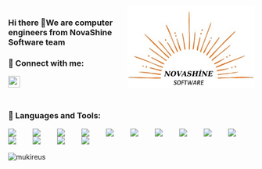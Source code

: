

<img align="right" alt="GIF" src="novaa.jpg " width="260px" />

### Hi there 👋We are computer engineers from NovaShine Software team



### 📩 Connect with me:

<!--[<img align="left" alt="linkedin | LinkedIn" width="24px" src="https://raw.githubusercontent.com/peterthehan/peterthehan/master/assets/linkedin.svg" />][linkedin]
-->
[<img align="left" height="24" width="24" src="https://cdn.jsdelivr.net/npm/simple-icons@v4/icons/gmail.svg" />][gmail]


<br />

[gmail]: mailto:novashinesoftware@gmail.com
<br>
### 🔧 Languages and Tools:
<a href="https://www.php.net/"><img align="left" width="50" src="https://www.svgrepo.com/show/303208/php-1-logo.svg" /></a>
<img align="left" width="50" src="https://www.un.org/sites/un2.un.org/files/2021/04/android-logo.svg"/>
<a href=" "><img align="left" width="50" src="https://www3.ntu.edu.sg/home/ehchua/programming/webprogramming/images/css3.png" /></a>
<a href="https://www.php.net/"><img align="left" width="50" src="https://www.interviewbit.com/blog/wp-content/uploads/2021/11/Sublime-Text-3.png" /></a>
<a href=""><img align="left" width="50" src="https://encrypted-tbn0.gstatic.com/images?q=tbn:ANd9GcTaV-JpiBgFRovDc6CGQdWFcGYhUITSTKHH5Q&usqp=CAU" /></a>
<a href=""><img align="left" width="50" src="https://upload.wikimedia.org/wikipedia/commons/thumb/6/61/HTML5_logo_and_wordmark.svg/2048px-HTML5_logo_and_wordmark.svg.png" /></a>
<a href="https://getbootstrap.com/"><img align="left" width="50" src="https://cdn.worldvectorlogo.com/logos/bootstrap-4.svg" /></a>
<a href="https://www.phpmyadmin.net/"><img align="left" width="50" src="https://upload.wikimedia.org/wikipedia/commons/thumb/4/4f/PhpMyAdmin_logo.svg/1280px-PhpMyAdmin_logo.svg.png" /></a>
<a href=" "><img align="left" width="50" src="https://seeklogo.com/images/A/Adobe_Dreamweaver_8-logo-0D6B611C2D-seeklogo.com.jpg" /></a>
<a href="https://www.php.net/"><img align="left" width="50" src="https://images.projectsgeek.com/2016/11/JSP-Projects-with-Source-Code.png" /></a>
<a href="https://notepad-plus-plus.org/"><img align="left" width="50" src="https://upload.wikimedia.org/wikipedia/commons/thumb/6/69/Notepad%2B%2B_Logo.svg/1200px-Notepad%2B%2B_Logo.svg.png" /></a>
<a href="https://www.javascript.com/"><img align="left" width="50" src="https://upload.wikimedia.org/wikipedia/commons/thumb/9/99/Unofficial_JavaScript_logo_2.svg/225px-Unofficial_JavaScript_logo_2.svg.png" /></a>
<a href="https://www.javascript.com/"><img align="left" width="50" src="https://www.pngitem.com/pimgs/m/206-2069866_transparent-css3-logo-png-jquery-logo-png-png.png" /></a>
<a href="https://www.javascript.com/"><img align="left" width="50" src="https://upload.wikimedia.org/wikipedia/commons/thumb/c/cf/Angular_full_color_logo.svg/1200px-Angular_full_color_logo.svg.png" /></a>
<br>


<br>
  <img height="180em" align="center" src="https://github-readme-stats.vercel.app/api/top-langs?username=NovaShineSoftware&show_icons=true&locale=en&layout=compact&langs_count=8&theme=algolia" alt="mukireus"/>


<br />

<!--
**NovaShineSoftware/NovaShineSoftware** is a ✨ _special_ ✨ repository because its `README.md` (this file) appears on your GitHub profile.

Here are some ideas to get you started:

- 🔭 I’m currently working on ...
- 🌱 I’m currently learning ...
- 👯 I’m looking to collaborate on ...
- 🤔 I’m looking for help with ...
- 💬 Ask me about ...
- 📫 How to reach me: ...
- 😄 Pronouns: ...
- ⚡ Fun fact: ...
-->
